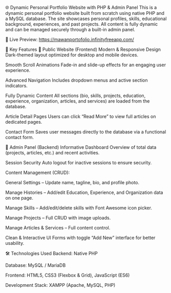 🌐 Dynamic Personal Portfolio Website with PHP & Admin Panel
This is a dynamic personal portfolio website built from scratch using native PHP and a MySQL database. The site showcases personal profiles, skills, educational background, experiences, and past projects. All content is fully dynamic and can be managed securely through a built-in admin panel.

🔗 Live Preview: https://mawanportofolio.infinityfreeapp.com/

🌟 Key Features
🔎 Public Website (Frontend)
Modern & Responsive Design
Dark-themed layout optimized for desktop and mobile devices.

Smooth Scroll Animations
Fade-in and slide-up effects for an engaging user experience.

Advanced Navigation
Includes dropdown menus and active section indicators.

Fully Dynamic Content
All sections (bio, skills, projects, education, experience, organization, articles, and services) are loaded from the database.

Article Detail Pages
Users can click “Read More” to view full articles on dedicated pages.

Contact Form
Saves user messages directly to the database via a functional contact form.

🧰 Admin Panel (Backend)
Informative Dashboard
Overview of total data (projects, articles, etc.) and recent activities.

Session Security
Auto logout for inactive sessions to ensure security.

Content Management (CRUD):

General Settings – Update name, tagline, bio, and profile photo.

Manage Histories – Add/edit Education, Experience, and Organization data on one page.

Manage Skills – Add/edit/delete skills with Font Awesome icon picker.

Manage Projects – Full CRUD with image uploads.

Manage Articles & Services – Full content control.

Clean & Interactive UI
Forms with toggle “Add New” interface for better usability.

🛠️ Technologies Used
Backend: Native PHP

Database: MySQL / MariaDB

Frontend: HTML5, CSS3 (Flexbox & Grid), JavaScript (ES6)

Development Stack: XAMPP (Apache, MySQL, PHP)
